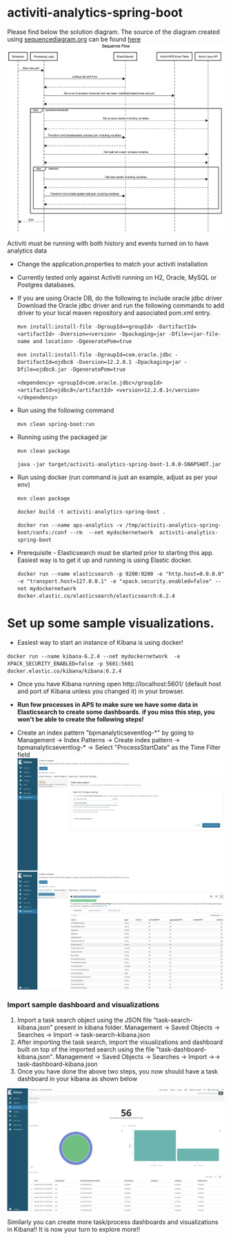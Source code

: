 # activiti-analytics-spring-boot

Please find below the solution diagram. The source of the diagram created using [sequencediagram.org](https://sequencediagram.org) can be found [here](https://goo.gl/LeNbqD)
![](images/seq-flow.png)

Activiti must be running with both history and events turned on to have analytics data

* Change the application.properties to match your activiti installation
* Currently tested only against Activiti running on H2, Oracle, MySQL or Postgres databases. 
* If you are using Oracle DB, do the following to include oracle jdbc driver
Download the Oracle jdbc driver and run the following commands to add driver to your local maven repository and aasociated pom.xml entry.

	`
	mvn install:install-file -DgroupId=<groupId> -DartifactId=<artifactId> -Dversion=<version> -Dpackaging=jar -Dfile=<jar-file-name and location> -DgeneratePom=true
	`
	
	`
	mvn install:install-file -DgroupId=com.oracle.jdbc -DartifactId=ojdbc8 -Dversion=12.2.0.1 -Dpackaging=jar -Dfile=ojdbc8.jar -DgeneratePom=true
	`

	`
	<dependency>
		<groupId>com.oracle.jdbc</groupId>
		<artifactId>ojdbc8</artifactId>
		<version>12.2.0.1</version>
	</dependency>
	`

* Run using the following command 
	
	`
	mvn clean spring-boot:run 
	`
	
* Running using the packaged jar
	
	`
	mvn clean package
	`

	`
	java -jar target/activiti-analytics-spring-boot-1.0.0-SNAPSHOT.jar
	`
* Run using docker (run command is just an example, adjust as per your env)
 
 	`
 	mvn clean package
 	`

	`
	docker build -t activiti-analytics-spring-boot .
	`
	
	`
	docker run --name aps-analytics -v /tmp/activiti-analytics-spring-boot/confs:/conf --rm  --net mydockernetwork  activiti-analytics-spring-boot
	`
	
* Prerequisite - Elasticsearch must be started prior to starting this app. Easiest way is to get it up and running is using Elastic docker.

	`
	docker run --name elasticsearch -p 9200:9200 -e "http.host=0.0.0.0" -e "transport.host=127.0.0.1" -e "xpack.security.enabled=false" --net mydockernetwork 	docker.elastic.co/elasticsearch/elasticsearch:6.2.4
	`


# Set up some sample visualizations.
* Easiest way to start an instance of Kibana is using docker!

`
docker run --name kibana-6.2.4 --net mydockernetwork  -e XPACK_SECURITY_ENABLED=false -p 5601:5601 docker.elastic.co/kibana/kibana:6.2.4
`
* Once you have Kibana running open http://localhost:5601/ (default host and port of Kibana unless you changed it) in your browser.

* **Run few processes in APS to make sure we have some data in Elasticsearch to create some dashboards. if you miss this step, you won't be able to create the following steps!**

* Create an index pattern "bpmanalyticseventlog-\*" by going to Management -> Index Patterns -> Create index pattern -> bpmanalyticseventlog-\* -> Select "ProcessStartDate" as the Time Filter field
![Index Pattern 1](images/index-pattern-1.png)
![Index Pattern 1](images/index-pattern-2.png)


### Import sample dashboard and visualizations
1.	Import a task search object using the JSON file "task-search-kibana.json" present in kibana folder. Management -> Saved Objects -> Searches -> Import -> task-search-kibana.json
2.	After importing the task search, import the visualizations and dashboard built on top of the imported search using the file "task-dashboard-kibana.json". Management -> Saved Objects -> Searches -> Import ->-> task-dashboard-kibana.json
3.	Once you have done the above two steps, you now should have a task dashboard in your kibana as shown below

![Task Dashboard](images/task-dashboard.png)

Similarly you can create more task/process dashboards and visualizations in Kibana!! It is now your turn to explore more!!

